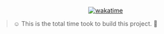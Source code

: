 <div align = "center">

[![wakatime](https://wakatime.com/badge/user/20baa14b-89a3-4e46-acd9-e4abaeefd2fe/project/c68508ce-6868-4d0c-a861-9b7e7bb87be4.svg?style=for-the-badge)](https://wakatime.com/badge/user/20baa14b-89a3-4e46-acd9-e4abaeefd2fe/project/c68508ce-6868-4d0c-a861-9b7e7bb87be4)

</div>

> ☺️ This is the total time took to build this project. 🚀